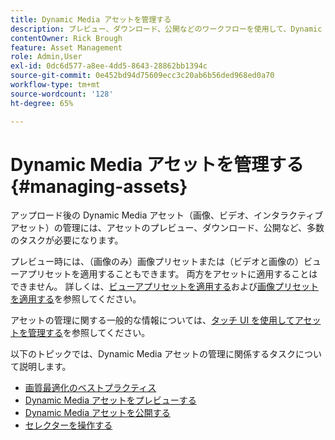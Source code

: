 ```yaml
---
title: Dynamic Media アセットを管理する
description: プレビュー、ダウンロード、公開などのワークフローを使用して、Dynamic Mediaアセットを操作および管理する方法について説明します。
contentOwner: Rick Brough
feature: Asset Management
role: Admin,User
exl-id: 0dc6d577-a8ee-4dd5-8643-28862bb1394c
source-git-commit: 0e452bd94d75609ecc3c20ab6b56ded968ed0a70
workflow-type: tm+mt
source-wordcount: '128'
ht-degree: 65%

---
```


# Dynamic Media アセットを管理する {#managing-assets}

アップロード後の Dynamic Media アセット（画像、ビデオ、インタラクティブアセット）の管理には、アセットのプレビュー、ダウンロード、公開など、多数のタスクが必要になります。

プレビュー時には、（画像のみ）画像プリセットまたは（ビデオと画像の）ビューアプリセットを適用することもできます。 両方をアセットに適用することはできません。 詳しくは、[ビューアプリセットを適用する](viewer-presets.md)および[画像プリセットを適用する](image-presets.md)を参照してください。

アセットの管理に関する一般的な情報については、[タッチ UI を使用してアセットを管理する](/help/assets/manage-digital-assets.md)を参照してください。

以下のトピックでは、Dynamic Media アセットの管理に関係するタスクについて説明します。

* [画質最適化のベストプラクティス](best-practices-for-optimizing-the-quality-of-your-images.md)
* [Dynamic Media アセットをプレビューする](previewing-assets.md)
* [Dynamic Media アセットを公開する](publishing-dynamicmedia-assets.md)
* [セレクターを操作する](working-with-selectors.md)

